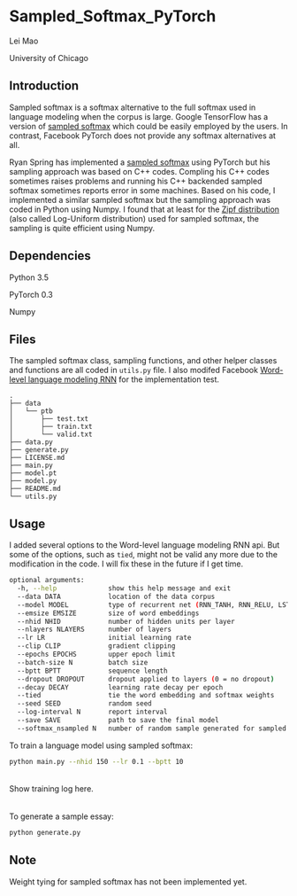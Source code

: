 # Sampled_Softmax_PyTorch

Lei Mao

University of Chicago

## Introduction

Sampled softmax is a softmax alternative to the full softmax used in language modeling when the corpus is large. Google TensorFlow has a version of [sampled softmax](https://www.tensorflow.org/api_docs/python/tf/nn/sampled_softmax_loss) which could be easily employed by the users. In contrast, Facebook PyTorch does not provide any softmax alternatives at all. 

Ryan Spring has implemented a [sampled softmax](https://github.com/rdspring1/PyTorch_GBW_LM) using PyTorch but his sampling approach was based on C++ codes. Compling his C++ codes sometimes raises problems and running his C++ backended sampled softmax sometimes reports error in some machines. Based on his code, I implemented a similar sampled softmax but the sampling approach was coded in Python using Numpy. I found that at least for the [Zipf distribution](https://docs.scipy.org/doc/numpy/reference/generated/numpy.random.zipf.html) (also called Log-Uniform distribution) used for sampled softmax, the sampling is quite efficient using Numpy.

## Dependencies

Python 3.5

PyTorch 0.3

Numpy

## Files

The sampled softmax class, sampling functions, and other helper classes and functions are all coded in ``utils.py`` file. I also modifed Facebook [Word-level language modeling RNN](https://github.com/pytorch/examples/tree/master/word_language_model) for the implementation test.

```
.
├── data
│   └── ptb
│       ├── test.txt
│       ├── train.txt
│       └── valid.txt
├── data.py
├── generate.py
├── LICENSE.md
├── main.py
├── model.pt
├── model.py
├── README.md
└── utils.py
```


## Usage

I added several options to the Word-level language modeling RNN api. But some of the options, such as ``tied``, might not be valid any more due to the modification in the code. I will fix these in the future if I get time.

```bash
optional arguments:
  -h, --help             show this help message and exit
  --data DATA            location of the data corpus
  --model MODEL          type of recurrent net (RNN_TANH, RNN_RELU, LSTM, GRU)
  --emsize EMSIZE        size of word embeddings
  --nhid NHID            number of hidden units per layer
  --nlayers NLAYERS      number of layers
  --lr LR                initial learning rate
  --clip CLIP            gradient clipping
  --epochs EPOCHS        upper epoch limit
  --batch-size N         batch size
  --bptt BPTT            sequence length
  --dropout DROPOUT      dropout applied to layers (0 = no dropout)
  --decay DECAY          learning rate decay per epoch
  --tied                 tie the word embedding and softmax weights
  --seed SEED            random seed
  --log-interval N       report interval
  --save SAVE            path to save the final model
  --softmax_nsampled N   number of random sample generated for sampled softmax
```


To train a language model using sampled softmax:

```bash
python main.py --nhid 150 --lr 0.1 --bptt 10
```


######
Show training log here.
######



To generate a sample essay:
```bash
python generate.py
```


## Note

Weight tying for sampled softmax has not been implemented yet.